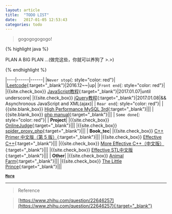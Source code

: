 ```yaml
---
layout: article
title:  "TODO LIST"
date:   2017-01-05 12:53:43
categories: todo
---
```


>gogogogogogo!


{% highlight java %}

 PLAN A BIG PLAN ...(做完这些，你就可以养狗了 >.>)

{% endhighlight %}




|----|------|------|
|`Never stop`{: style="color: red"}|
|[Leetcode][Leetcode]{:target="_blank"}|2016.12~~|up|
|`Front end`{: style="color: red"}|
|{{site.check_box}} [JavaScript教程][JavaScript教程]{:target="_blank"}|2017.01.07|until underscore|
|{{site.check_box}} [jQuery教程][jQuery教程]{:target="_blank"}|2017.01.08|&& Asynchronous JavaScript and XML(ajax)|
| `Rear end`{: style="color: red"}|
|{{site.blank_box}} [High Performance MySQL 3rd][High Performance MySQL 3rd]{:target="_blank"}|||
|{{site.blank_box}} [php manual][php manual]{:target="_blank"}|||
| `Some done`{: style="color: red"}|
| **Project**|
|{{site.check_box}} [OnlineJudge][OnlineJudge]{:target="_blank"}|||
|{{site.check_box}} [spider_proxy_php][spider_proxy_php]{:target="_blank"}|||
| **Book_tec**|
|{{site.check_box}} [C++ Primer 中文版（第 5 版）][C++ Primer 中文版（第 5 版）]{:target="_blank"}|||
|{{site.check_box}} [Effective C++][Effective C++]{:target="_blank"}|||
|{{site.check_box}} [More Effective C++（中文版）][More Effective C++（中文版）]{:target="_blank"}|||
|{{site.check_box}} [Effective STL中文版][Effective STL中文版]{:target="_blank"}|||
| **Other**|
|{{site.check_box}} [Animal Farm][Animal Farm]{:target="_blank"}|||
|{{site.check_box}} [The Little Prince][The Little Prince]{:target="_blank"}|||

[__`More`__](https://nominationp.github.io/todo/done/)

---

>Reference

>[https://www.zhihu.com/question/22646257](https://www.zhihu.com/question/22646257){:target="_blank"}



[JavaScript教程]: http://www.liaoxuefeng.com/wiki/001434446689867b27157e896e74d51a89c25cc8b43bdb3000
[jQuery教程]:   http://w3school.com.cn/jquery/index.asp
[High Performance MySQL 3rd]: https://book.douban.com/subject/1495763/
[PHP和MySQL Web开发]: https://booreferencek.douban.com/subject/3549421/
[laravel]:   http://laravelacademy.org/
[php manual]:   https://secure.php.net/manual/zh/index.php
[Leetcode]: https://github.com/NominationP/Leetcode_recrod/blob/master/README.md
[OnlineJudge]: http://112.124.38.1/OnlineJudge/
[spider_proxy_php]: https://github.com/NominationP/ph_proxy
[C++ Primer 中文版（第 5 版）]: https://book.douban.com/subject/25708312/
[Effective C++]: https://book.douban.com/subject/1842426/
[More Effective C++（中文版）]: https://book.douban.com/subject/5908727/
[Effective STL中文版]: https://book.douban.com/subject/24534868/
[Animal Farm]: https://book.douban.com/subject/1424313/
[The Little Prince]: https://book.douban.com/subject/1370897/
